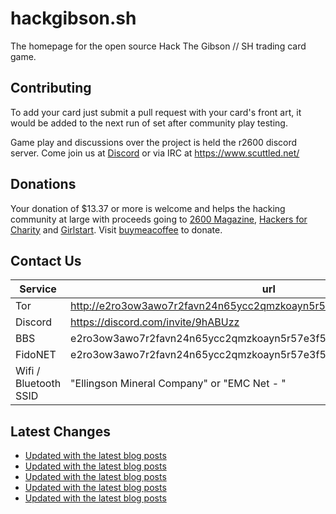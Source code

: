 # hackgibson.sh
The homepage for the open source Hack The Gibson // SH trading card game.


## Contributing

To add your card just submit a pull request with your card's front art, it would be added to the next run of set after community play testing.

Game play and discussions over the project is held the r2600 discord server. Come join us at [Discord](https://discord.com/invite/9hABUzz) or via IRC at https://www.scuttled.net/


## Donations

Your donation of $13.37 or more is welcome and helps the hacking community at large with proceeds going to [2600 Magazine](https://2600.com/), [Hackers for Charity](https://hackersforcharity.org) and [Girlstart](https://girlstart.org).  Visit [buymeacoffee](https://www.buymeacoffee.com/hackgibson.sh) to donate.


## Contact Us

Service | url
-|-
Tor | http://e2ro3ow3awo7r2favn24n65ycc2qmzkoayn5r57e3f56nvjwdcgg32ad.onion
Discord | https://discord.com/invite/9hABUzz
BBS | e2ro3ow3awo7r2favn24n65ycc2qmzkoayn5r57e3f56nvjwdcgg32ad.onion:23
FidoNET | e2ro3ow3awo7r2favn24n65ycc2qmzkoayn5r57e3f56nvjwdcgg32ad.onion:24554
Wifi / Bluetooth SSID | "Ellingson Mineral Company" or "EMC Net - <fidonet address>"

## Latest Changes
<!-- BLOG-POST-LIST:START -->
- [Updated with the latest blog posts](https://github.com/DFW2600/hackgibson.sh/commit/035a6bfb6be2c01dd6890bf02b3558e742b51d34)
- [Updated with the latest blog posts](https://github.com/DFW2600/hackgibson.sh/commit/e77a6976f42d10654d5312f26e83a1a45e6873d4)
- [Updated with the latest blog posts](https://github.com/DFW2600/hackgibson.sh/commit/2304dbcef3929fa0d140fbe9d0be2725dbb4bf62)
- [Updated with the latest blog posts](https://github.com/DFW2600/hackgibson.sh/commit/d1af38aeca3ffe2445eae9031116a8a523a95c8a)
- [Updated with the latest blog posts](https://github.com/DFW2600/hackgibson.sh/commit/636d28a4c6e7d8e18664b1a3523de27921aefe4e)
<!-- BLOG-POST-LIST:END -->
